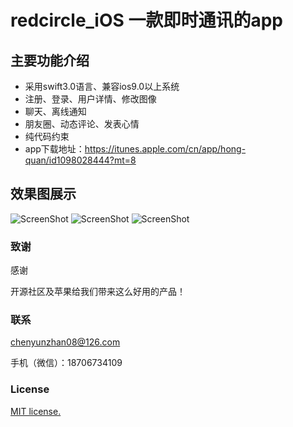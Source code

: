 # redcircle_iOS 一款即时通讯的app

## 主要功能介绍
* 采用swift3.0语言、兼容ios9.0以上系统
* 注册、登录、用户详情、修改图像
* 聊天、离线通知
* 朋友圈、动态评论、发表心情
* 纯代码约束
* app下载地址：https://itunes.apple.com/cn/app/hong-quan/id1098028444?mt=8

## 效果图展示
![ScreenShot](https://raw.githubusercontent.com/shitoudev/v2ex/master/ScreenShot/s_1.jpg)
![ScreenShot](https://raw.githubusercontent.com/shitoudev/v2ex/master/ScreenShot/s_1.jpg)
![ScreenShot](https://raw.githubusercontent.com/shitoudev/v2ex/master/ScreenShot/s_1.jpg)


### 致谢
感谢 

开源社区及苹果给我们带来这么好用的产品！

### 联系
chenyunzhan08@126.com

手机（微信）：18706734109

### License
[MIT license.](http://www.opensource.org/licenses/mit-license.php)
